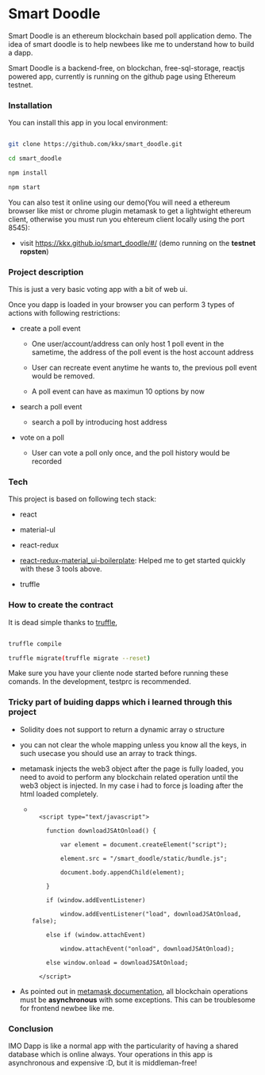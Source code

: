 # Smart Doodle

Smart Doodle is an ethereum blockchain based poll application demo. The idea of smart doodle is to help newbees like me to understand how to build a dapp.

Smart Doodle is a backend-free, on blockchan, free-sql-storage, reactjs powered app, currently is running on the github page using Ethereum testnet.


### Installation

You can install this app in you local environment:

```sh

git clone https://github.com/kkx/smart_doodle.git

cd smart_doodle

npm install

npm start

```

You can also test it online using our demo(You will need a ethereum browser like mist or chrome plugin metamask to get a lightwight ethereum client, otherwise you must run you ehtereum client locally using the port 8545):

  - visit https://kkx.github.io/smart_doodle/#/ (demo running on the **testnet ropsten**)


### Project description

This is just a very basic voting app with a bit of web ui.

Once you dapp is loaded in your browser you can perform 3 types of actions with following restrictions:

  - create a poll event

    - One user/account/address can only host 1 poll event in the sametime, the address of the poll event is the host account address

    - User can recreate event anytime he wants to, the previous poll event would be removed.

    - A poll event can have as maximun 10 options by now

  - search a poll event 

    - search a poll by introducing host address

  - vote on a poll

    - User can vote a poll only once, and the poll history would be recorded


### Tech

This project is based on following tech stack:

* react

* material-ul

* react-redux

* [react-redux-material_ui-boilerplate](https://github.com/takanabe/react-redux-material_ui-boilerplate): Helped me to get started quickly with these 3 tools above.

* truffle 



### How to create the contract

It is dead simple thanks to [truffle](https://github.com/trufflesuite/truffle), 

```sh

truffle compile

truffle migrate(truffle migrate --reset)

```

Make sure you have your cliente node started before running these comands. In the development, testprc is recommended.


### Tricky part of buiding dapps which i learned through this project 

- Solidity does not support to return a dynamic array o structure

- you can not clear the whole mapping unless you know all the keys, in such usecase you should use an array to track things.

- metamask injects the web3 object after the page is fully loaded, you need to avoid to perform any blockchain related operation until the web3 object is injected. In my case i had to force js loading after the html loaded completely.

    - ```

        <script type="text/javascript">

          function downloadJSAtOnload() {

              var element = document.createElement("script");

              element.src = "/smart_doodle/static/bundle.js";

              document.body.appendChild(element);

          }

          if (window.addEventListener)

              window.addEventListener("load", downloadJSAtOnload, false);

          else if (window.attachEvent)

              window.attachEvent("onload", downloadJSAtOnload);

          else window.onload = downloadJSAtOnload;

        </script>

      ```

 - As pointed out in [metamask documentation](https://github.com/MetaMask/faq/blob/master/DEVELOPERS.md#dizzy-all-async---think-of-metamask-as-a-light-client), all blockchain operations must be **asynchronous** with some exceptions. This can be troublesome for frontend newbee like me.


 ### Conclusion

IMO Dapp is like a normal app with the particularity of having a shared database which is online always. Your operations in this app is asynchronous and expensive :D, but it is middleman-free!  
